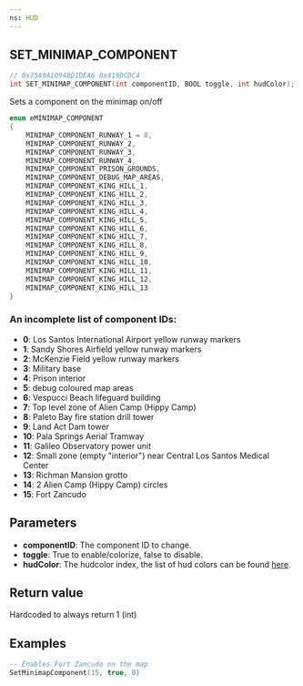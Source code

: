 ```yaml
---
ns: HUD
---
```

## SET_MINIMAP_COMPONENT

```c
// 0x75A9A10948D1DEA6 0x419DCDC4
int SET_MINIMAP_COMPONENT(int componentID, BOOL toggle, int hudColor);
```

Sets a component on the minimap on/off

```c
enum eMINIMAP_COMPONENT
{
	MINIMAP_COMPONENT_RUNWAY_1 = 0,	
	MINIMAP_COMPONENT_RUNWAY_2,       
	MINIMAP_COMPONENT_RUNWAY_3,       
	MINIMAP_COMPONENT_RUNWAY_4,       
	MINIMAP_COMPONENT_PRISON_GROUNDS, 
	MINIMAP_COMPONENT_DEBUG_MAP_AREAS,
	MINIMAP_COMPONENT_KING_HILL_1,
	MINIMAP_COMPONENT_KING_HILL_2,
	MINIMAP_COMPONENT_KING_HILL_3,
	MINIMAP_COMPONENT_KING_HILL_4,
	MINIMAP_COMPONENT_KING_HILL_5,
	MINIMAP_COMPONENT_KING_HILL_6,
	MINIMAP_COMPONENT_KING_HILL_7,
	MINIMAP_COMPONENT_KING_HILL_8,
	MINIMAP_COMPONENT_KING_HILL_9,
	MINIMAP_COMPONENT_KING_HILL_10,
	MINIMAP_COMPONENT_KING_HILL_11,
	MINIMAP_COMPONENT_KING_HILL_12,
	MINIMAP_COMPONENT_KING_HILL_13
}
```

### An incomplete list of component IDs:

* **0**: Los Santos International Airport yellow runway markers
* **1**: Sandy Shores Airfield yellow runway markers
* **2**: McKenzie Field yellow runway markers
* **3**: Military base
* **4**: Prison interior	
* **5**: debug coloured map areas	
* **6**: Vespucci Beach lifeguard building
* **7**: Top level zone of Alien Camp (Hippy Camp)
* **8**: Paleto Bay fire station drill tower
* **9**: Land Act Dam tower
* **10**: Pala Springs Aerial Tramway
* **11**: Galileo Observatory power unit
* **12**: Small zone (empty "interior") near Central Los Santos Medical Center
* **13**: Richman Mansion grotto
* **14**: 2 Alien Camp (Hippy Camp) circles
* **15**: Fort Zancudo

## Parameters
* **componentID**: The component ID to change.
* **toggle**: True to enable/colorize, false to disable.
* **hudColor**: The hudcolor index, the list of hud colors can be found [here](https://docs.fivem.net/docs/game-references/hud-colors/).

## Return value
Hardcoded to always return 1 (int)

## Examples
```lua
-- Enables Fort Zancudo on the map
SetMinimapComponent(15, true, 0)
```
